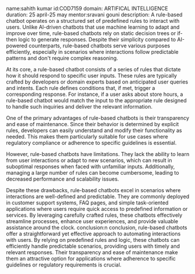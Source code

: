 name:sahith kumar
id:COD7159
domain: ARTIFICAL INTELLIGENCE
duration: 25 april-25 may
mentor:sravani gouni
description:  A rule-based chatbot operates on a structured set of predefined rules to interact with users. Unlike AI-driven chatbots that use machine learning to adapt and improve over time, rule-based chatbots rely on static decision trees or if-then logic to generate responses. Despite their simplicity compared to AI-powered counterparts, rule-based chatbots serve various purposes efficiently, especially in scenarios where interactions follow predictable patterns and don't require complex reasoning.

At its core, a rule-based chatbot consists of a series of rules that dictate how it should respond to specific user inputs. These rules are typically crafted by developers or domain experts based on anticipated user queries and intents. Each rule defines conditions that, if met, trigger a corresponding response. For instance, if a user asks about store hours, a rule-based chatbot would match the input to the appropriate rule designed to handle such inquiries and deliver the relevant information.

One of the primary advantages of rule-based chatbots is their transparency and ease of maintenance. Since their behavior is determined by explicit rules, developers can easily understand and modify their functionality as needed. This makes them particularly suitable for use cases where regulatory compliance or adherence to specific guidelines is essential.

However, rule-based chatbots have limitations. They lack the ability to learn from user interactions or adapt to new scenarios, which can result in suboptimal responses when faced with unfamiliar inputs. Additionally, managing a large number of rules can become cumbersome, leading to decreased performance and scalability issues.

Despite these drawbacks, rule-based chatbots excel in scenarios where interactions are well-defined and predictable. They are commonly deployed in customer support systems, FAQ pages, and simple task-oriented applications where users require quick access to predefined information or services. By leveraging carefully crafted rules, these chatbots effectively streamline processes, enhance user experiences, and provide valuable assistance around the clock.
conclusion:n conclusion, rule-based chatbots offer a straightforward yet effective approach to automating interactions with users. By relying on predefined rules and logic, these chatbots can efficiently handle predictable scenarios, providing users with timely and relevant responses. Their transparency and ease of maintenance make them an attractive option for applications where adherence to specific guidelines or regulatory requirements is crucial.
